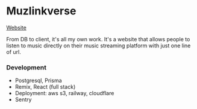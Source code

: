 # Muzlinkverse

[Website](https://muzlinkverse.com)

From DB to client, it's all my own work. It's a website that allows people to listen to music directly on their music streaming platform with just one line of url.

### Development
- Postgresql, Prisma
- Remix, React (full stack)
- Deployment: aws s3, railway, cloudflare
- Sentry
